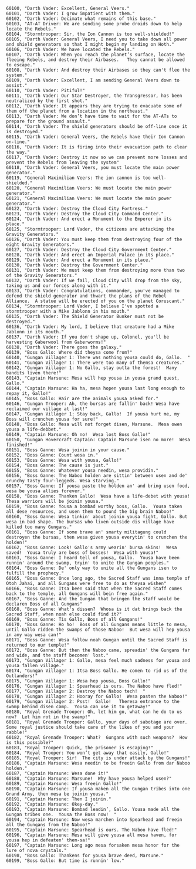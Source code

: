 ﻿```text
60100, "Darth Vader: Excellent, General Veers."
60101, "Darth Vader: I grow impatient with them."
60102, "Darth Vader: Decimate what remains of this base."
60103, "AT-AT Driver: We are sending some probe droids down to help locate the Rebels."
60104, "Stormtrooper: Sir, the Ion Cannon is too well-shielded!"
60105, "Darth Vader: General Veers, I need you to take down all power and shield generators so that I might begin my landing on Hoth."
60106, "Darth Vader: We have located the Rebels."
60107, "Darth Vader: When you reach the planet’s surface, locate the fleeing Rebels, and destroy their Airbases.   They cannot be allowed to escape."
60108, "Darth Vader: And destroy their Airbases so they can't flee the system."
60109, "Darth Vader: Excellent, I am sending General Veers down to assist."
60110, "Darth Vader: Pitiful!"
60111, "Darth Vader: Our Star Destroyer, the Transgressor, has been neutralized by the first shot."
60112, "Darth Vader: It appears they are trying to evacuate some of them off the planet from a location in the northeast."
60113, "Darth Vader: We don’t have time to wait for the AT-ATs to prepare for the ground assault."
60114, "Darth Vader: The shield generators should be off-line once it is destroyed."
60115, "Darth Vader: General Veers, the Rebels have their Ion Cannon on-line."
60116, "Darth Vader: It is firing into their evacuation path to clear the way."
60117, "Darth Vader: Destroy it now so we can prevent more losses and prevent the Rebels from leaving the system"
60118, "Darth Vader: General Veers, you must locate the main power generator."
60119, "General Maximilian Veers: The ion cannon is too well-shielded."
60120, "General Maximilian Veers: We must locate the main power generator."
60121, "General Maximilian Veers: We must locate the main power generator."
60122, "Darth Vader: Destroy the Cloud City Fortress."
60123, "Darth Vader: Destroy the Cloud City Command Center."
60124, "Darth Vader: And erect a Monument to the Emperor in its place."
60125, "Stormtrooper: Lord Vader, the citizens are attacking the Gravity Generators."
60126, "Darth Vader: You must keep them from destroying four of the eight Gravity Generators."
60127, "Darth Vader: Destroy the Cloud City Government Center."
60128, "Darth Vader: And erect an Imperial Palace in its place."
60129, "Darth Vader: And erect a Monument in its place."
60130, "Darth Vader: Destroy the Government Center."
60131, "Darth Vader: We must keep them from destroying more than two of the Gravity Generators."
60132, "Darth Vader: If we fail, Cloud City will drop from the sky, taking us and our forces along with it."
60133, "Darth Vader: Congratulations, commander, you've managed to defend the shield generator and thwart the plans of the Rebel Alliance.  A statue will be erected of you on the planet Coruscant."
60134, "Stormtrooper: Lord Vader, I believe I've spotted a stormtrooper with a Mike Jablonn in his mouth."
60135, "Darth Vader: The Shield Generator Bunker must not be destroyed."
60136, "Darth Vader: My lord, I believe that creature had a Mike Jablonn in its mouth."
60137, "Darth Vader: If you don't shape up, Colonel, you'll be harvesting Gaberwool from Gaberworms!"
60138, "Darth Vader: There goes the galaxy."
60139, "Boss Gallo: Where did theysa come from?"
60140, "Gungan Villager 1: There was nothing yousa could do, Gallo.  "
60141, "Gungan Villager 1: There were too many of themsa creatures."
60142, "Gungan Villager 1: No Gallo, stay outta the forest!  Many bandits liven there!"
60143, "Captain Marsune: Mesa will hep yousa in yousa grand quest, Gallo."
60144, "Captain Marsune: Ha ha, mesa hopen yousa last long enough to repay it, Gallo!"
60145, "Boss Gallo: Hair are the animals yousa asked for."
60146, "Gungan Trooper: Ah, the bursas are fallin' back! Wesa have reclaimed our village at last!"
60147, "Gungan Villager 1: Stay back, Gallo!  If yousa hurt me, my Boss will crunchen yousa for sure!"
60148, "Boss Gallo: Mesa will not forget disen, Marsune.  Mesa owen yousa a life-debbet."
60149, "Captain Marsune: Oh no!  Wesa lost Boss Gallo!"
60150, "Gungan Hovercraft Captain: Captain Marsune isen no more!  Wesa finished!"
60151, "Boss Ganne: Wesa joinin in your cause."
60152, "Boss Ganne: Count wesa in."
60153, "Boss Ganne: Wesa with yousa, Gallo!"
60154, "Boss Ganne: The cause is just."
60155, "Boss Ganne: Whatever yousa needin, wesa providin."
60156, "Boss Ganne: The Naboo holden are sittin' between usen and de' crunchy tasty four-leggeds. Wesa starving."
60157, "Boss Ganne: If yousa paste the holden an' and bring usen food, wesa be yousa allies forever."
60158, "Boss Ganne: Thanken Gallo!  Wesa have a life-debet with yousa!  Thesa warriors will be joinin yousa."
60159, "Boss Ganne: Yousa a bombad worthy boss, Gallo.  Yousa taken all dese resources, and usen them to pound the big brain Naboo!"
60160, "Boss Ganne: Wesa tinkin' about joinin yousa fight, Gallo. But wesa in bad shape. The bursas who liven outside dis village have killed too many Gungans."
60161, "Boss Ganne: If some brave an' smarty militagung could destroyen the bursas, then wesa given yousa everytin' to crunchen the holden!"
60162, "Boss Ganne: Look! Gallo's army wearin' bursa skins!  Wesa saved!  Yousa truly are boss of bosses!  Wesa with yousa!"
60163, "Boss Ganne: I heard tell of yousa, Gallo.  Yousa have been runnin' around the swamp, tryin' to unite the Gungan peoples."
60164, "Boss Ganne: De' only way to unite all the Gungans isen to fulfill the prophecy."
60165, "Boss Ganne: Once long ago, the Sacred Staff was inna temple of Otoh Jahai, and all Gungans were free to do as theysa wishen"
60166, "Boss Ganne: Itsa been said that when the Sacred Staff comes back to the temple, all Gungans will bein free again."
60167, "Boss Ganne: And the Gungan that bringen the staff would be declaren Boss of all Gungans"
60168, "Boss Ganne: What's dissen?  Whosa is it dat brings back the Sacred Staff, when noah else could find it?"
60169, "Boss Ganne: Tis Gallo, Boss of all Gungans!"
60170, "Boss Ganne: Ho ho!  Boss of all Gungans means little to mesa, until Gallo ridden the swamps of those Naboo!  But wesa will hep yousa in any way wesa can!"
60171, "Boss Ganne: Wesa follow noah Gungan until the Sacred Staff is returned to our temple!"
60172, "Boss Ganne: But then the Naboo came, spreadin' the Gungans far and wide, and the staff becomen' lost."
60173, "Gungan Villager 1: Gallo, mesa feel much sadness for yousa and yousa fallen village."
60174, "Gungan Villager 1: Itsa Boss Gallo. He comen to rid us of the Outlanders!"
60175, "Gungan Villager 1: Wesa hep yousa, Boss Gallo!"
60176, "Gungan Villager 1: Spearhead is ours. The Naboo have fled!"
60177, "Gungan Villager 2: Destroy the Naboo tech!  "
60178, "Gungan Villager 2: Hooray for Gallo!  Wesa pasten the Naboo!"
60179, "Gungan Villager 2: Psst!  Gallo!   Theresa entrance to the swamp behind disen camp.  Yousa can use it to getaway!"
60180, "Royal Grenade Trooper: Oh, let him go, what can he do to us now?  Let him rot in the swamp!"
60181, "Royal Grenade Trooper: Gallo, your days of sabotage are over.  Some royal justice should take care of the likes of you and your rabble!"
60182, "Royal Grenade Trooper: What?  Gungans with such weapons?  How is this possible?"
60183, "Royal Trooper: Quick, the prisoner is escaping!"
60184, "Royal Trooper: You won’t get away that easily, Gallo!"
60185, "Royal Trooper: Sir!  The city is under attack by the Gungans!"
60186, "Captain Marsune: Wesa needin to be freein Gallo from dar Naboo holden."
60187, "Captain Marsune: Wesa done it!"
60188, "Captain Marsune: Marsune!  Why have yousa helped usen?"
60189, "Captain Marsune: Wesa freein Gallo!"
60190, "Captain Marsune: If yousa maken all the Gungan tribes into one Grand Army, then mesa be joinin yousa."
60191, "Captain Marsune: Then I joinin."
60192, "Captain Marsune: Okey-day."
60193, "Captain Marsune: Bombad leadin’, Gallo. Yousa made all the Gungan tribes one.  Yousa the Boss now!  "
60194, "Captain Marsune: Now wesa marchen into Spearhead and freein all the Gungans from the Naboo!"
60195, "Captain Marsune: Spearhead is ours. The Naboo have fled!"
60196, "Captain Marsune: Mesa will give yousa all mesa haven, for yousa hep in defeaten' them-sa!"
60197, "Captain Marsune: Long ago mesa forsaken mesa honor for the lure of nova crystals."
60198, "Boss Gallo: Thankens for yousa brave deed, Marsune."
60199, "Boss Gallo: But time is runnin' low."
```
